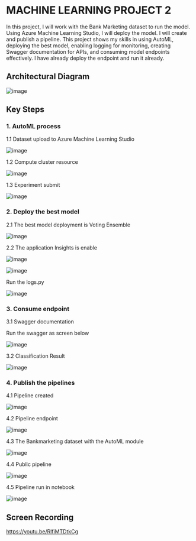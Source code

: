 

# MACHINE LEARNING PROJECT 2

In this project, I will work with the Bank Marketing dataset to run the model. Using Azure Machine Learning Studio, I will deploy the model. I will create and publish a pipeline. This project shows my skills in using AutoML, deploying the best model, enabling logging for monitoring, creating Swagger documentation for APIs, and consuming model endpoints effectively. I have already deploy the endpoint and run it already.

## Architectural Diagram

![image](https://github.com/user-attachments/assets/b60dd01d-e729-44eb-ab15-451972dcab7e)


## Key Steps




### 1. AutoML process
1.1 Dataset upload to Azure Machine Learning Studio


![image](https://github.com/user-attachments/assets/93aa30ea-3bb5-40eb-a162-220488fa9188)


1.2 Compute cluster resource

![image](https://github.com/user-attachments/assets/15f8a592-bc59-4e11-826b-c8fc62c827c7)


1.3 Experiment submit

![image](https://github.com/user-attachments/assets/a6e7b206-4bd1-4ede-aaf6-581db559d14a)


### 2. Deploy the best model
2.1 The best model deployment is Voting Ensemble

![image](https://github.com/user-attachments/assets/4e178691-e212-4507-91ad-b67ee5ab207a)



2.2 The application Insights is enable 


![image](https://github.com/user-attachments/assets/a3951509-1fae-4ffc-96b3-a355b9cd4ac5)


![image](https://github.com/user-attachments/assets/cbe0cddf-2c23-4402-92b3-53a8da785fae)

Run the logs.py

![image](https://github.com/user-attachments/assets/ac726032-ab6e-4760-9240-86a69c2ae003)



### 3. Consume endpoint
3.1 Swagger documentation

Run the swagger as screen below

![image](https://github.com/user-attachments/assets/acfd0580-239d-4292-97a0-7f2385c52511)



3.2 Classification Result

![image](https://github.com/user-attachments/assets/f84e21ae-3a65-4fbd-84d3-16965bff26a9)


### 4. Publish the pipelines
   
4.1 Pipeline created

![image](https://github.com/user-attachments/assets/8c02e92c-6fcc-404a-b5e4-1d76dea0601b)



4.2 Pipeline endpoint

![image](https://github.com/user-attachments/assets/f66f089a-a80f-4913-a560-f1519445cb93)

4.3 The Bankmarketing dataset with the AutoML module

![image](https://github.com/user-attachments/assets/c977c221-cb05-4890-8853-8f8cfad127ab)


4.4 Public pipeline

![image](https://github.com/user-attachments/assets/3eecce8f-c294-46db-abf3-2a527135ef3f)

4.5 Pipeline run in notebook

![image](https://github.com/user-attachments/assets/80b45832-f16c-4d88-b6ed-3aca5ff6e286)






## Screen Recording
https://youtu.be/RlfiMTDtkCg

